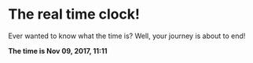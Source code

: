 # The real time clock!

Ever wanted to know what the time is? Well, your journey is about to end!

**The time is Nov 09, 2017, 11:11**